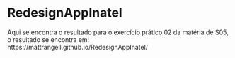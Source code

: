 # RedesignAppInatel

<p> Aqui se encontra o resultado para o exercício prático 02 da matéria de S05, o resultado se encontra em: https://mattrangell.github.io/RedesignAppInatel/</p>
